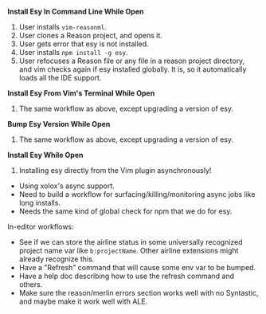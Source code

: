 
**Install Esy In Command Line While Open**
1. User installs `vim-reasonml`.
2. User clones a Reason project, and opens it.
3. User gets error that esy is not installed.
4. User installs `npm install -g esy`.
5. User refocuses a Reason file or any file in a reason project directory, and
   vim checks again if esy installed globally. It is, so it automatically loads
   all the IDE support.

**Install Esy From Vim's Terminal While Open**
1. The same workflow as above, except upgrading a version of esy.

**Bump Esy Version While Open**
1. The same workflow as above, except upgrading a version of esy.

**Install Esy While Open**
1. Installing esy directly from the Vim plugin asynchronously!
  - Using xolox's async support.
  - Need to build a workflow for surfacing/killing/monitoring async jobs like
    long installs.
  - Needs the same kind of global check for npm that we do for esy.

In-editor workflows:

- See if we can store the airline status in some universally
  recognized project name var like `b:projectName`. Other airline
  extensions might already recognize this.
- Have a "Refresh" command that will cause some env var to be bumped.
- Have a help doc describing how to use the refresh command and others.
- Make sure the reason/merlin errors section works well with no Syntastic, and
  maybe make it work well with ALE.

